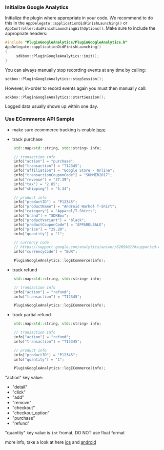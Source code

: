 ### Initialize Google Analytics
Initialize the plugin where appropriate in your code. We recommend to do this in the `AppDelegate::applicationDidFinishLaunching()` or `AppController:didFinishLaunchingWithOptions()`. Make sure to include the appropriate headers:
```cpp
#include "PluginGoogleAnalytics/PluginGoogleAnalytics.h"
AppDelegate::applicationDidFinishLaunching()
{
     sdkbox::PluginGoogleAnalytics::init();
}
```

You can always manually stop recording events at any time by calling:
```cpp
sdkbox::PluginGoogleAnalytics::stopSession();
```

However, in-order to record events again you must then manually call:
```cpp
sdkbox::PluginGoogleAnalytics::startSession();
```

Logged data usually shows up within one day.

### Use ECommerce API Sample

* make sure ecommerce tracking is enable [here](https://support.google.com/analytics/answer/1009612)

* track purchase

```cpp
    std::map<std::string, std::string> info;

    // transaction info
    info["action"] = "purchase";
    info["transaction"] = "T12345";
    info["affiliation"] = "Google Store - Online";
    info["transactionCouponCode"] = "SUMMER2017";
    info["revenue"] = "37.39";
    info["tax"] = "2.85";
    info["shipping"] = "5.34";

    // product info
    info["productID"] = "P12345";
    info["productName"] = "Android Warhol T-Shirt";
    info["category"] = "Apparel/T-Shirts";
    info["brand"] = "SDKBox";
    info["productVariant"] = "black";
    info["productCouponCode"] = "APPARELSALE";
    info["price"] = "29.20";
    info["quantity"] = "1";

    // currency code
    // https://support.google.com/analytics/answer/6205902?#supported-currencies
    info["currencyCode"] = "EUR";

    PluginGoogleAnalytics::logECommerce(info);
```

* track refund
```cpp
    std::map<std::string, std::string> info;

    // transaction info
    info["action"] = "refund";
    info["transaction"] = "T12345";

    PluginGoogleAnalytics::logECommerce(info);
```

* track partial refund
```cpp
    std::map<std::string, std::string> info;

    // transaction info
    info["action"] = "refund";
    info["transaction"] = "T12345";

    // product info
    info["productID"] = "P12345";
    info["quantity"] = "1";

    PluginGoogleAnalytics::logECommerce(info);
```

"action" key value:

 - "detail"
 - "click"
 - "add"
 - "remove"
 - "checkout"
 - "checkout_option"
 - "purchase"
 - "refund"

"quantity" key value is `int` fromat, DO NOT use float format

more info, take a look at here [ios](https://developers.google.com/analytics/devguides/collection/ios/v3/enhanced-ecommerce) and [android](https://developers.google.com/analytics/devguides/collection/android/v4/enhanced-ecommerce)

